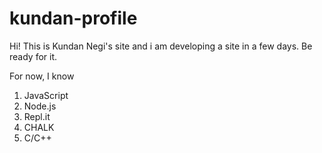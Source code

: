 # kundan-profile

Hi! This is Kundan Negi's site and i am developing a site in a few days. Be ready for it.

For now, I know 

1. JavaScript
1. Node.js
1. Repl.it
1. CHALK
1. C/C++

